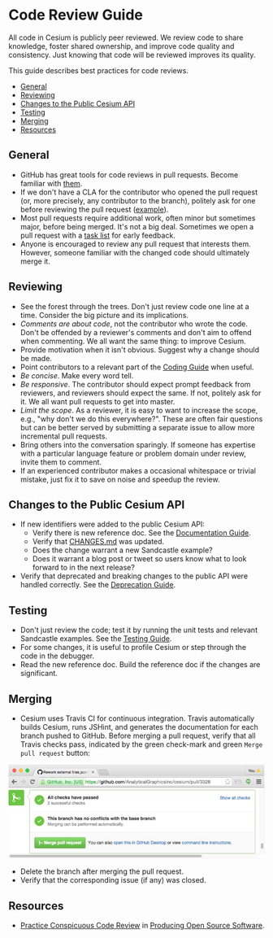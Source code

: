 # Code Review Guide

All code in Cesium is publicly peer reviewed.  We review code to share knowledge, foster shared ownership, and improve code quality and consistency.  Just knowing that code will be reviewed improves its quality.

This guide describes best practices for code reviews.

* [General](#general)
* [Reviewing](#reviewing)
* [Changes to the Public Cesium API](#changes-to-the-public-cesium-api)
* [Testing](#testing)
* [Merging](#merging)
* [Resources](#resources)

## General

* GitHub has great tools for code reviews in pull requests.  Become familiar with [them](https://help.github.com/articles/using-pull-requests/#reviewing-proposed-changes).
* If we don't have a CLA for the contributor who opened the pull request (or, more precisely, any contributor to the branch), politely ask for one before reviewing the pull request ([example](https://github.com/AnalyticalGraphicsInc/cesium/pull/2918#issuecomment-127805425)).
* Most pull requests require additional work, often minor but sometimes major, before being merged.  It's not a big deal.  Sometimes we open a pull request with a [task list](https://github.com/blog/1375%0A-task-lists-in-gfm-issues-pulls-comments) for early feedback.
* Anyone is encouraged to review any pull request that interests them.  However, someone familiar with the changed code should ultimately merge it.

## Reviewing

* See the forest through the trees.  Don't just review code one line at a time.  Consider the big picture and its implications.
* _Comments are about code_, not the contributor who wrote the code.  Don't be offended by a reviewer's comments and don't aim to offend when commenting.  We all want the same thing: to improve Cesium.
* Provide motivation when it isn't obvious.  Suggest why a change should be made.
* Point contributors to a relevant part of the [Coding Guide](../CodingGuide/README.md) when useful.
* _Be concise_.  Make every word tell.
* _Be responsive_.  The contributor should expect prompt feedback from reviewers, and reviewers should expect the same.  If not, politely ask for it.  We all want pull requests to get into master.
* _Limit the scope_.  As a reviewer, it is easy to want to increase the scope, e.g., "why don't we do this everywhere?".  These are often fair questions but can be better served by submitting a separate issue to allow more incremental pull requests.
* Bring others into the conversation sparingly.  If someone has expertise with a particular language feature or problem domain under review, invite them to comment.
* If an experienced contributor makes a occasional whitespace or trivial mistake, just fix it to save on noise and speedup the review.

## Changes to the Public Cesium API

* If new identifiers were added to the public Cesium API:
   * Verify there is new reference doc.  See the [Documentation Guide](../CodingGuide/README.md).
   * Verify that [CHANGES.md](../../../CHANGES.md) was updated.
   * Does the change warrant a new Sandcastle example?
   * Does it warrant a blog post or tweet so users know what to look forward to in the next release?
* Verify that deprecated and breaking changes to the public API were handled correctly.  See the [Deprecation Guide](../DeprecationGuide/README.md).

## Testing

* Don't just review the code; test it by running the unit tests and relevant Sandcastle examples.  See the [Testing Guide](../TestingGuide/README.md).
* For some changes, it is useful to profile Cesium or step through the code in the debugger.
* Read the new reference doc.  Build the reference doc if the changes are significant.

## Merging

* Cesium uses Travis CI for continuous integration.  Travis automatically builds Cesium, runs JSHint, and generates the documentation for each branch pushed to GitHub.  Before merging a pull request, verify that all Travis checks pass, indicated by the green check-mark and green `Merge pull request` button:

![](Travis.jpg)

* Delete the branch after merging the pull request.
* Verify that the corresponding issue (if any) was closed.

## Resources

* [Practice Conspicuous Code Review](http://producingoss.com/en/producingoss.html#code-review) in [Producing Open Source Software](http://producingoss.com/).
